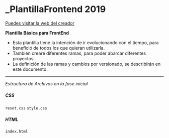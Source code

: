 # _PlantillaFrontend 2019
[Puedes visitar la web del creador](http://www.toniferra.com)

__Plantilla Básica para FrontEnd__

* Esta plantilla tiene la intención de ir evolucionando con el tiempo, para benefició de todos los que quieran utilizarla.
* También crearé diferentes ramas, para poder abarcar diferentes proyectos.
* La definición de las ramas y cambios por versionado, se describirán en este documento.

---
_Estructura de Archivos en la fase inicial_
##### CSS
` reset.css `
` style.css `

##### HTML
` index.html `




